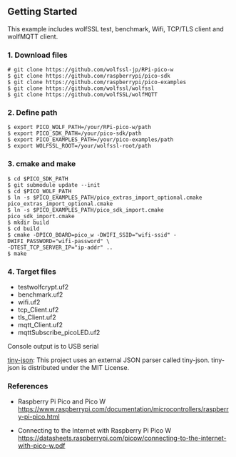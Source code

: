 ## Getting Started

This example includes wolfSSL test, benchmark, Wifi, TCP/TLS client and wolfMQTT client.


### 1. Download files

```
# git clone https://github.com/wolfssl-jp/RPi-pico-w
$ git clone https://github.com/raspberrypi/pico-sdk
$ git clone https://github.com/raspberrypi/pico-examples
$ git clone https://github.com/wolfssl/wolfssl
$ git clone https://github.com/wolfSSL/wolfMQTT
```

### 2. Define path

```
$ export PICO_WOLF_PATH=/your/RPi-pico-w/path
$ export PICO_SDK_PATH=/your/pico-sdk/path
$ export PICO_EXAMPLES_PATH=/your/pico-examples/path
$ export WOLFSSL_ROOT=/your/wolfssl-root/path
```

### 3. cmake and make

```
$ cd $PICO_SDK_PATH
$ git submodule update --init
$ cd $PICO_WOLF_PATH
$ ln -s $PICO_EXAMPLES_PATH/pico_extras_import_optional.cmake pico_extras_import_optional.cmake
$ ln -s $PICO_EXAMPLES_PATH/pico_sdk_import.cmake pico_sdk_import.cmake
$ mkdir build
$ cd build
$ cmake -DPICO_BOARD=pico_w -DWIFI_SSID="wifi-ssid" -DWIFI_PASSWORD="wifi-password" \
-DTEST_TCP_SERVER_IP="ip-addr" ..
$ make 
```

### 4. Target files

- testwolfcrypt.uf2
- benchmark.uf2
- wifi.uf2
- tcp_Client.uf2
- tls_Client.uf2
- mqtt_Client.uf2
- mqttSubscribe_picoLED.uf2

Console output is to USB serial

[tiny-json](https://github.com/rafagafe/tiny-json): This project uses an external JSON parser called tiny-json. tiny-json is distributed under the MIT License.

### References

- Raspberry Pi Pico and Pico W<br>
https://www.raspberrypi.com/documentation/microcontrollers/raspberry-pi-pico.html

- Connecting to the Internet with Raspberry Pi Pico W<br>
https://datasheets.raspberrypi.com/picow/connecting-to-the-internet-with-pico-w.pdf

